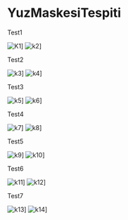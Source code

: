 # YuzMaskesiTespiti


Test1


![K1](https://github.com/furkanyunkul/YuzMaskesiTespiti/blob/main/test1.jpg)]
![k2](https://github.com/furkanyunkul/YuzMaskesiTespiti/blob/main/Sonuc1.png)]

Test2


![k3](https://github.com/furkanyunkul/YuzMaskesiTespiti/blob/main/test2.jpg)]
![k4](https://github.com/furkanyunkul/YuzMaskesiTespiti/blob/main/Sonuc2.png)]


Test3


![k5](https://github.com/furkanyunkul/YuzMaskesiTespiti/blob/main/test3.jpg)]
![k6](https://github.com/furkanyunkul/YuzMaskesiTespiti/blob/main/Sonuc3.png)]


Test4


![k7](https://github.com/furkanyunkul/YuzMaskesiTespiti/blob/main/test4.jpg)]
![k8](https://github.com/furkanyunkul/YuzMaskesiTespiti/blob/main/Sonuc4.png)]


Test5


![k9](https://github.com/furkanyunkul/YuzMaskesiTespiti/blob/main/test5.jpg)]
![k10](https://github.com/furkanyunkul/YuzMaskesiTespiti/blob/main/Sonuc5.png)]


Test6


![k11](https://github.com/furkanyunkul/YuzMaskesiTespiti/blob/main/test6.jpg)]
![k12](https://github.com/furkanyunkul/YuzMaskesiTespiti/blob/main/Sonuc6.png)]


Test7


![k13](https://github.com/furkanyunkul/YuzMaskesiTespiti/blob/main/test7.jpg)]
![k14](https://github.com/furkanyunkul/YuzMaskesiTespiti/blob/main/Sonuc7.png)]

